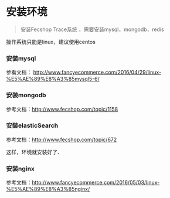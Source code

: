 安装环境
===========


> 安装Fecshop Trace系统
，需要安装mysql，mongodb，redis


操作系统只能是linux，建议使用centos

### 安装mysql

参看文档： http://www.fancyecommerce.com/2016/04/29/linux-%E5%AE%89%E8%A3%85mysql5-6/


### 安装mongodb

参考文档：http://www.fecshop.com/topic/1158


### 安装elasticSearch

参考文档：http://www.fecshop.com/topic/672

这样，环境就安装好了、


### 安装nginx

参考文档：http://www.fancyecommerce.com/2016/05/03/linux-%E5%AE%89%E8%A3%85nginx/
























